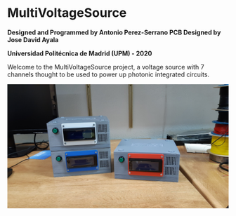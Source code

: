 # MultiVoltageSource

<b> Designed and Programmed by Antonio Perez-Serrano </b> 
<b> PCB Designed by Jose David Ayala </b> 

<b> Universidad Politécnica de Madrid (UPM) - 2020</b>

Welcome to the MultiVoltageSource project, a voltage source with 7 channels thought to be used to power up photonic integrated circuits.

<img src="images/Sources.jpg"
     title="MultiVoltageSources finished and ready to work.">
